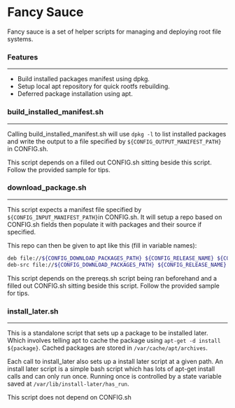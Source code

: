 # Fancy Sauce

Fancy sauce is a set of helper scripts for managing and deploying root file systems.


### Features
---------------------------------------------------------

- Build installed packages manifest using dpkg.
- Setup local apt repository for quick rootfs rebuilding.
- Deferred package installation using apt.



### build_installed_manifest.sh
---------------------------------------------------------

Calling build_installed_manifest.sh will use `dpkg -l` to list installed packages and write the output to a file specified by `${CONFIG_OUTPUT_MANIFEST_PATH}` in CONFIG.sh.

This script depends on a filled out CONFIG.sh sitting beside this script.
Follow the provided sample for tips.



### download_package.sh
---------------------------------------------------------

This script expects a manifest file specified by `${CONFIG_INPUT_MANIFEST_PATH}`in CONFIG.sh.
It will setup a repo based on CONFIG.sh fields then populate it with packages and their source if specified.

This repo can then be given to apt like this (fill in variable names):

``` bash
deb file://${CONFIG_DOWNLOAD_PACKAGES_PATH} ${CONFIG_RELEASE_NAME} ${CONFIG_PACKAGES_SECTION_NAME}
deb-src file://${CONFIG_DOWNLOAD_PACKAGES_PATH} ${CONFIG_RELEASE_NAME} ${CONFIG_PACKAGES_SECTION_NAME}
```

This script depends on the prereqs.sh script being ran beforehand and a filled out CONFIG.sh sitting beside this script.
Follow the provided sample for tips.



### install_later.sh
---------------------------------------------------------

This is a standalone script that sets up a package to be installed later.
Which involves telling apt to cache the package using `apt-get -d install ${package}`.
Cached packages are stored in `/var/cache/apt/archives`.

Each call to install_later also sets up a install later script at a given path.
An install later script is a simple bash script which has lots of apt-get install calls and
can only run once. Running once is controlled by a state variable saved at `/var/lib/install-later/has_run`.

This script does not depend on CONFIG.sh
